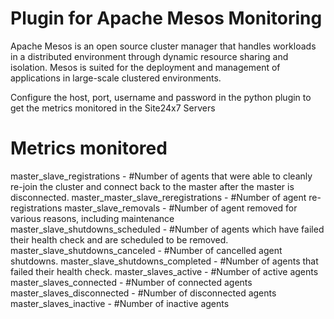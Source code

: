 
Plugin for Apache Mesos Monitoring
==================================

Apache Mesos is an open source cluster manager that handles workloads in a distributed environment through dynamic resource sharing and isolation. Mesos is suited for the deployment and management of applications in large-scale clustered environments.

Configure the host, port, username and password in the python plugin to get the metrics monitored in the Site24x7 Servers

Metrics monitored 
=================

master_slave_registrations - #Number of agents that were able to cleanly re-join the cluster and connect back to the master after the master is disconnected.
master_master_slave_reregistrations - #Number of agent re-registrations
master_slave_removals - #Number of agent removed for various reasons, including maintenance
master_slave_shutdowns_scheduled - #Number of agents which have failed their health check and are scheduled to be removed. 
master_slave_shutdowns_canceled - #Number of cancelled agent shutdowns. 
master_slave_shutdowns_completed - #Number of agents that failed their health check.
master_slaves_active - #Number of active agents
master_slaves_connected - #Number of connected agents	
master_slaves_disconnected - #Number of disconnected agents
master_slaves_inactive - #Number of inactive agents